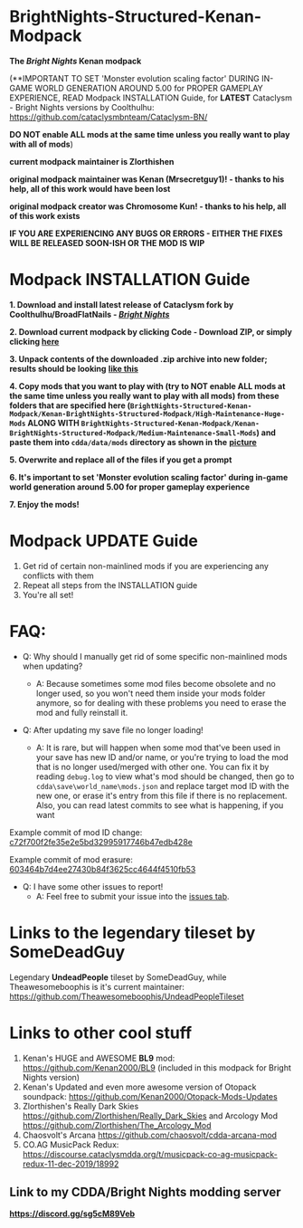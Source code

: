 # BrightNights-Structured-Kenan-Modpack
**The *Bright Nights* Kenan modpack**

(**IMPORTANT TO SET 'Monster evolution scaling factor' DURING IN-GAME WORLD GENERATION AROUND 5.00 for PROPER GAMEPLAY EXPERIENCE, READ Modpack INSTALLATION Guide, for **LATEST** Cataclysm - Bright Nights versions by Coolthulhu: https://github.com/cataclysmbnteam/Cataclysm-BN/ 

**DO NOT enable ALL mods at the same time unless you really want to play with all of mods**) 

**current modpack maintainer is Zlorthishen**

**original modpack maintainer was Kenan (Mrsecretguy1)! - thanks to his help, all of this work would have been lost**

**original modpack creator was Chromosome Kun! - thanks to his help, all of this work exists** 

**IF YOU ARE EXPERIENCING ANY BUGS OR ERRORS - EITHER THE FIXES WILL BE RELEASED SOON-ISH OR THE MOD IS WIP**

# Modpack INSTALLATION Guide

**1. Download and install latest release of Cataclysm fork by **Coolthulhu/BroadFlatNails** - [*Bright Nights*](https://github.com/cataclysmbnteam/Cataclysm-BN/releases)**

**2. Download current modpack by clicking Code - Download ZIP, or simply clicking [**here**](https://github.com/Zlorthishen/BrightNights-Structured-Kenan-Modpack/archive/master.zip)**

**3. Unpack contents of the downloaded .zip archive into new folder; results should be looking** [**like this**](https://i.imgur.com/UfvpOyV.png)

**4. Copy mods that you want to play with (try to NOT enable ALL mods at the same time unless you really want to play with all mods) from these folders that are specified here (`BrightNights-Structured-Kenan-Modpack/Kenan-BrightNights-Structured-Modpack/High-Maintenance-Huge-Mods` **ALONG WITH** `BrightNights-Structured-Kenan-Modpack/Kenan-BrightNights-Structured-Modpack/Medium-Maintenance-Small-Mods`) and paste them into `cdda/data/mods` directory as shown in the** [**picture**](https://i.imgur.com/iDJyZYh.png)

**5. Overwrite and replace all of the files if you get a prompt**

**6. It's important to set 'Monster evolution scaling factor' during in-game world generation around 5.00 for proper gameplay experience**

**7. Enjoy the mods!**

# Modpack UPDATE Guide

1. Get rid of certain non-mainlined mods if you are experiencing any conflicts with them
2. Repeat all steps from the INSTALLATION guide
3. You're all set!

# FAQ:

* Q: Why should I manually get rid of some specific non-mainlined mods when updating?
  * A: Because sometimes some mod files become obsolete and no longer used, so you won't need them inside your mods folder anymore, so for dealing with these problems you need to erase the mod and fully reinstall it.

* Q: After updating my save file no longer loading!
  * A: It is rare, but will happen when some mod that've been used in your save has new ID and/or name, or you're trying to load the mod that is no longer used/merged with other one. You can fix it by reading `debug.log` to view what's mod should be changed, then go to `cdda\save\world_name\mods.json` and replace target mod ID with the new one, or erase it's entry from this file if there is no replacement. Also, you can read latest commits to see what is happening, if you want

Example commit of mod ID change: [c72f700f2fe35e2e5bd32995917746b47edb428e](https://github.com/Kenan2000/BrightNights-Structured-Kenan-Modpack/commit/c72f700f2fe35e2e5bd32995917746b47edb428e)

Example commit of mod erasure: [603464b7d4ee27430b84f3625cc4644f4510fb53](https://github.com/Kenan2000/BrightNights-Structured-Kenan-Modpack/commit/603464b7d4ee27430b84f3625cc4644f4510fb53)

* Q: I have some other issues to report!
  * A: Feel free to submit your issue into the [issues tab](https://github.com/Kenan2000/BrightNights-Structured-Kenan-Modpack/issues).

# Links to the legendary tileset by SomeDeadGuy
Legendary **UndeadPeople** tileset by SomeDeadGuy, while Theawesomeboophis is it's current maintainer: https://github.com/Theawesomeboophis/UndeadPeopleTileset

# Links to other cool stuff
1. Kenan's HUGE and AWESOME **BL9** mod: https://github.com/Kenan2000/BL9 (included in this modpack for Bright Nights version)
2. Kenan's Updated and even more awesome version of Otopack soundpack: https://github.com/Kenan2000/Otopack-Mods-Updates
3. Zlorthishen's Really Dark Skies https://github.com/Zlorthishen/Really_Dark_Skies and Arcology Mod https://github.com/Zlorthishen/The_Arcology_Mod
4. Chaosvolt's Arcana https://github.com/chaosvolt/cdda-arcana-mod
5. CO.AG MusicPack Redux: https://discourse.cataclysmdda.org/t/musicpack-co-ag-musicpack-redux-11-dec-2019/18992

## Link to my CDDA/Bright Nights modding server 

**https://discord.gg/sg5cM89Veb**

